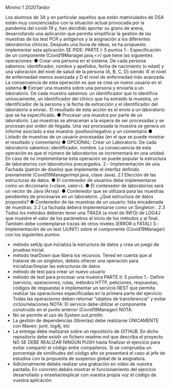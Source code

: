 Minimo 1 2020Tardor

Los alumnos de 3A y en particular aquellos que están matriculados de DSA están muy
concienciados con la situación actual provocada por la pandemia del covid-19 y, han decidido
aportar su grano de arena, desarrollando una aplicación que permita simplificar la gestión de
las muestras de los test PCR y antígenos y la asignación a los diferentes laboratorios clínicos.
Después una lluvia de ideas, se ha propuesto implementar esta aplicación
SE PIDE:
PARTE I: 5 puntos
1.- Especificación de un componente (Covid19Manager.java,<<interfaz>>) que tiene las
siguientes operaciones:
● Crear una persona en el sistema. De cada persona sabemos: identificador,
nombre y apellidos, fecha de nacimiento (o edad) y una valoración del nivel de
salud de la persona (A, B, C, D) siendo ‘A’ el nivel de enfermedad menos
avanzada y D el nivel de enfermedad más avanzada. La consecuencia de esta
operación es que se crea un nuevo usuario en el sistema
● Extraer una muestra sobre una persona y enviarla a un laboratorio. De cada
muestra sabemos: un identificador que lo identifica unívocamente, un
identificador del clínico que ha extraído la muestra, un identificador de la persona
y la fecha de extracción y el identificador del laboratorio a enviar.. El resultado de
esta acción es el envío a un laboratorio que se ha especificado.
● Procesar una muestra por parte de un laboratorio. Las muestras se almacenan a
la espera de ser procesadas y se procesan por orden de llegada. Una vez
procesada la muestra se genera un informe asociado a esa muestra:
positivo/negativo y un comentario
● Listado de muestras de un usuario procesadas (en el que se puede mostrar el
resultado y comentario)
● OPCIONAL: Crear un Laboratorio. De cada laboratorio sabemos: identificador,
nombre. La consecuencia de esta operación es que el número de laboratorios se
incrementará en una unidad. En caso de no implementarse esta operación se
puede popular la estructura de laboratorios con laboratorios precargados.
2.- Implementación de una Fachada (patrón de diseño) que implemente el interfaz
definido previamente (Covid19ManagerImpl.java, clase Java).
2.1 Elección de las estructuras de datos.
● El contenedor de usuarios debe implementarse como un diccionario
(<clave, valor>).
● El contenedor de laboratorios será un vector de Java (Array).
● Contenedor que se utilizará para las muestras pendientes de procesarse
en un laboratorio. ¿Qué estructura de datos proponéis?
● Contenedor de las muestras de un usuario: lista encadenada de
muestras.
2.2 La fachada deberá implementarse como un Singleton .
2.3 Todos los métodos deberán tener una TRAZA (a nivel de INFO) de LOG4J
que muestre el valor de los parámetros al inicio de los métodos y al final.
También debe contemplarse trazas de otros niveles (ERROR o FATAL)
3.- Implementación de un test (JUNIT) sobre el componente (Covid19Manager) con los
siguientes puntos:
- método setUp que inicializa la estructura de datos y crea un juego de pruebas
inicial.
- método tearDown que libera los recursos. Tened en cuenta que al tratarse de
un singleton, debéis ofrecer una operación para inicializar/limpiar las estructuras de
datos
- método de test para crear un nuevo usuario
- método de test para procesar una muestra
PARTE II: 5 puntos
1.- Definir (servicio, operaciones, rutas, métodos HTTP, peticiones, respuestas, códigos
de respuesta) e implementar un servicio REST que permita realizar las operaciones
especificadas en la primera parte del ejercicio. Todas las operaciones deben retornar
“objetos de transferencia” y evitar ciclos/relaciones
NOTA: El servicio debe utilizar el componente construido en el punto anterior
(Covid19Manager)
NOTA:
- No se permite el uso de System.out.println
- La gestión de dependencias (librerías) debe realizarse ÚNICAMENTE con Maven:
junit, log4j, etc
- La entrega debe realizarse sobre un repositorio de GITHUB. En dicho repositorio debe
existir un fichero readme.md que describa el proyecto. NO SE DEBE REALIZAR
NINGÚN PUSH hasta finalizar el ejercicio para evitar compartir el código entre
compañeros. Si se comprueba un porcentaje de similitudes del código
alto se presentará el caso al jefe de estudios con la propuesta de
suspenso global de la asignatura.
- Adicionalmente debéis realizar una grabación en vídeo de vuestra pantalla. En
concreto debéis mostrar el funcionamiento del ejercicio desarrollado y enseñar/explicar
con vuestra propia voz el código de vuestra aplicación